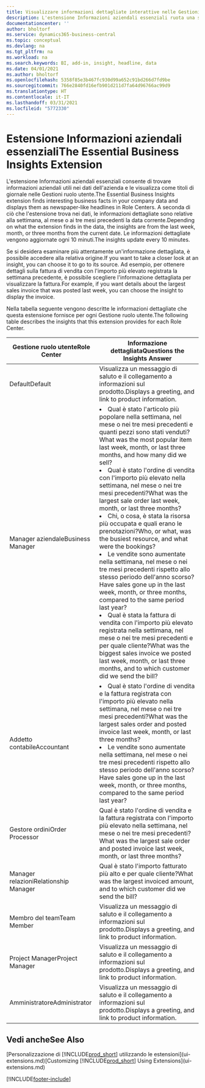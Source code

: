 ```yaml
---
title: Visualizzare informazioni dettagliate interattive nelle Gestioni ruolo utente | Documenti di Microsoft
description: L'estensione Informazioni aziendali essenziali ruota una serie di informazioni dettagliate aziendali nelle Gestioni ruolo utente.
documentationcenter: ''
author: bholtorf
ms.service: dynamics365-business-central
ms.topic: conceptual
ms.devlang: na
ms.tgt_pltfrm: na
ms.workload: na
ms.search.keywords: BI, add-in, insight, headline, data
ms.date: 04/01/2021
ms.author: bholtorf
ms.openlocfilehash: 5358f85e3b467fc930d99a652c91bd266d7fd9be
ms.sourcegitcommit: 766e2840fd16efb901d211d7fa64d96766ac99d9
ms.translationtype: HT
ms.contentlocale: it-IT
ms.lasthandoff: 03/31/2021
ms.locfileid: "5772330"
---
```

# <a name="the-essential-business-insights-extension"></a><span data-ttu-id="380e7-103">Estensione Informazioni aziendali essenziali</span><span class="sxs-lookup"><span data-stu-id="380e7-103">The Essential Business Insights Extension</span></span>
<span data-ttu-id="380e7-104">L'estensione Informazioni aziendali essenziali consente di trovare informazioni aziendali utili nei dati dell'azienda e le visualizza come titoli di giornale nelle Gestioni ruolo utente.</span><span class="sxs-lookup"><span data-stu-id="380e7-104">The Essential Business Insights extension finds interesting business facts in your company data and displays them as newspaper-like headlines in Role Centers.</span></span> <span data-ttu-id="380e7-105">A seconda di ciò che l'estensione trova nei dati, le informazioni dettagliate sono relative alla settimana, al mese o ai tre mesi precedenti la data corrente.</span><span class="sxs-lookup"><span data-stu-id="380e7-105">Depending on what the extension finds in the data, the insights are from the last week, month, or three months from the current date.</span></span> <span data-ttu-id="380e7-106">Le informazioni dettagliate vengono aggiornate ogni 10 minuti.</span><span class="sxs-lookup"><span data-stu-id="380e7-106">The insights update every 10 minutes.</span></span>  

<span data-ttu-id="380e7-107">Se si desidera esaminare più attentamente un'informazione dettagliata, è possibile accedere alla relativa origine.</span><span class="sxs-lookup"><span data-stu-id="380e7-107">If you want to take a closer look at an insight, you can choose it to go to its source.</span></span> <span data-ttu-id="380e7-108">Ad esempio, per ottenere dettagli sulla fattura di vendita con l'importo più elevato registrata la settimana precedente, è possibile scegliere l'informazione dettagliata per visualizzare la fattura.</span><span class="sxs-lookup"><span data-stu-id="380e7-108">For example, if you want details about the largest sales invoice that was posted last week, you can choose the insight to display the invoice.</span></span>

<span data-ttu-id="380e7-109">Nella tabella seguente vengono descritte le informazioni dettagliate che questa estensione fornisce per ogni Gestione ruolo utente.</span><span class="sxs-lookup"><span data-stu-id="380e7-109">The following table describes the insights that this extension provides for each Role Center.</span></span>

|<span data-ttu-id="380e7-110">Gestione ruolo utente</span><span class="sxs-lookup"><span data-stu-id="380e7-110">Role Center</span></span>|<span data-ttu-id="380e7-111">Informazione dettagliata</span><span class="sxs-lookup"><span data-stu-id="380e7-111">Questions the Insights Answer</span></span>|
|----|-----|
|<span data-ttu-id="380e7-112">Default</span><span class="sxs-lookup"><span data-stu-id="380e7-112">Default</span></span>|<span data-ttu-id="380e7-113">Visualizza un messaggio di saluto e il collegamento a informazioni sul prodotto.</span><span class="sxs-lookup"><span data-stu-id="380e7-113">Displays a greeting, and link to product information.</span></span>|
|<span data-ttu-id="380e7-114">Manager aziendale</span><span class="sxs-lookup"><span data-stu-id="380e7-114">Business Manager</span></span>|<li> <span data-ttu-id="380e7-115">Qual è stato l'articolo più popolare nella settimana, nel mese o nei tre mesi precedenti e quanti pezzi sono stati venduti?</span><span class="sxs-lookup"><span data-stu-id="380e7-115">What was the most popular item last week, month, or last three months, and how many did we sell?</span></span><br><li> <span data-ttu-id="380e7-116">Qual è stato l'ordine di vendita con l'importo più elevato nella settimana, nel mese o nei tre mesi precedenti?</span><span class="sxs-lookup"><span data-stu-id="380e7-116">What was the largest sale order last week, month, or last three months?</span></span><br><li> <span data-ttu-id="380e7-117">Chi, o cosa, è stata la risorsa più occupata e quali erano le prenotazioni?</span><span class="sxs-lookup"><span data-stu-id="380e7-117">Who, or what, was the busiest resource, and what were the bookings?</span></span><br><li> <span data-ttu-id="380e7-118">Le vendite sono aumentate nella settimana, nel mese o nei tre mesi precedenti rispetto allo stesso periodo dell'anno scorso?</span><span class="sxs-lookup"><span data-stu-id="380e7-118">Have sales gone up in the last week, month, or three months, compared to the same period last year?</span></span><br><li> <span data-ttu-id="380e7-119">Qual è stata la fattura di vendita con l'importo più elevato registrata nella settimana, nel mese o nei tre mesi precedenti e per quale cliente?</span><span class="sxs-lookup"><span data-stu-id="380e7-119">What was the biggest sales invoice we posted last week, month, or last three months, and to which customer did we send the bill?</span></span></li> |
|<span data-ttu-id="380e7-120">Addetto contabile</span><span class="sxs-lookup"><span data-stu-id="380e7-120">Accountant</span></span>|<li> <span data-ttu-id="380e7-121">Qual è stato l'ordine di vendita e la fattura registrata con l'importo più elevato nella settimana, nel mese o nei tre mesi precedenti?</span><span class="sxs-lookup"><span data-stu-id="380e7-121">What was the largest sales order and posted invoice last week, month, or last three months?</span></span><br><li> <span data-ttu-id="380e7-122">Le vendite sono aumentate nella settimana, nel mese o nei tre mesi precedenti rispetto allo stesso periodo dell'anno scorso?</span><span class="sxs-lookup"><span data-stu-id="380e7-122">Have sales gone up in the last week, month, or three months, compared to the same period last year?</span></span> |
|<span data-ttu-id="380e7-123">Gestore ordini</span><span class="sxs-lookup"><span data-stu-id="380e7-123">Order Processor</span></span>| <span data-ttu-id="380e7-124">Qual è stato l'ordine di vendita e la fattura registrata con l'importo più elevato nella settimana, nel mese o nei tre mesi precedenti?</span><span class="sxs-lookup"><span data-stu-id="380e7-124">What was the largest sale order and posted invoice last week, month, or last three months?</span></span>|
|<span data-ttu-id="380e7-125">Manager relazioni</span><span class="sxs-lookup"><span data-stu-id="380e7-125">Relationship Manager</span></span>| <span data-ttu-id="380e7-126">Qual è stato l'importo fatturato più alto e per quale cliente?</span><span class="sxs-lookup"><span data-stu-id="380e7-126">What was the largest invoiced amount, and to which customer did we send the bill?</span></span>|
|<span data-ttu-id="380e7-127">Membro del team</span><span class="sxs-lookup"><span data-stu-id="380e7-127">Team Member</span></span>| <span data-ttu-id="380e7-128">Visualizza un messaggio di saluto e il collegamento a informazioni sul prodotto.</span><span class="sxs-lookup"><span data-stu-id="380e7-128">Displays a greeting, and link to product information.</span></span>|
|<span data-ttu-id="380e7-129">Project Manager</span><span class="sxs-lookup"><span data-stu-id="380e7-129">Project Manager</span></span>| <span data-ttu-id="380e7-130">Visualizza un messaggio di saluto e il collegamento a informazioni sul prodotto.</span><span class="sxs-lookup"><span data-stu-id="380e7-130">Displays a greeting, and link to product information.</span></span>|
|<span data-ttu-id="380e7-131">Amministratore</span><span class="sxs-lookup"><span data-stu-id="380e7-131">Administrator</span></span>| <span data-ttu-id="380e7-132">Visualizza un messaggio di saluto e il collegamento a informazioni sul prodotto.</span><span class="sxs-lookup"><span data-stu-id="380e7-132">Displays a greeting, and link to product information.</span></span>|

## <a name="see-also"></a><span data-ttu-id="380e7-133">Vedi anche</span><span class="sxs-lookup"><span data-stu-id="380e7-133">See Also</span></span>
<span data-ttu-id="380e7-134">[Personalizzazione di [!INCLUDE[prod_short](includes/prod_short.md)] utilizzando le estensioni](ui-extensions.md)</span><span class="sxs-lookup"><span data-stu-id="380e7-134">[Customizing [!INCLUDE[prod_short](includes/prod_short.md)] Using Extensions](ui-extensions.md)</span></span>


[!INCLUDE[footer-include](includes/footer-banner.md)]